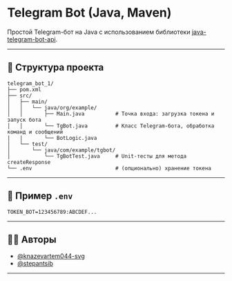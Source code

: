 # Telegram Bot (Java, Maven)

Простой Telegram-бот на Java с использованием библиотеки [java-telegram-bot-api](https://github.com/pengrad/java-telegram-bot-api).  

---
## 🧩 Структура проекта

```
telegram_bot_1/
├── pom.xml
├── src/
│   ├── main/
│   │   └── java/org/example/
│   │       ├── Main.java          # Точка входа: загрузка токена и запуск бота
│   │       └── TgBot.java         # Класс Telegram-бота, обработка команд и сообщений
|   |       └── BotLogic.java
│   └── test/
│       └── java/com/example/tgbot/
│           └── TgBotTest.java     # Unit-тесты для метода createResponse
└── .env                           # (опционально) хранение токена
```

---

## 🔧 Пример `.env`

```env
TOKEN_BOT=123456789:ABCDEF...
```
---

## 🧑‍💻 Авторы

- [@knazevartem044-svg](https://github.com/knazevartem044-svg)
- [@stepantsib](https://github.com/stepantsib)

---
